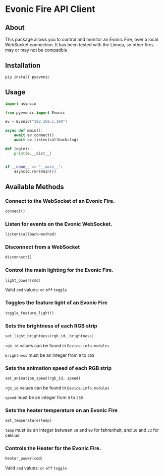 # Evonic Fire API Client

## About

This package allows you to control and monitor an Evonic Fire, over a local WebSocket connection.  It has been tested 
with the Linnea, so other fires may or may not be compatible

## Installation

`pip install pyevonic`

## Usage

```py
import asyncio

from pyevonic import Evonic

ev = Evonic("192.168.1.190")

async def main():
    await ev.connect()
    await ev.listen(callback=log)

def log(e):
    print(e.__dict__)


if __name__ == "__main__":
    asyncio.run(main())
```

## Available Methods

### Connect to the WebSocket of an Evonic Fire.
```py
connect()
```

### Listen for events on the Evonic WebSocket.
```py
listen(callback=method)
```

### Disconnect from a WebSocket
```py
disconnect()
```

### Control the main lighting for the Evonic Fire.
```python
light_power(cmd) 
```
Valid `cmd` values: `on` `off` `toggle`

### Toggles the feature light of an Evonic Fire
```python
toggle_feature_light()
```

### Sets the brightness of each RGB strip
```python
set_light_brightness(rgb_id, brightness)
```
`rgb_id` values can be found in `Device.info.modules`

`brightness` must be an integer from `0` to `255`

### Sets the animation speed of each RGB strip
```python
set_animation_speed(rgb_id, speed)
```
`rgb_id` values can be found in `Device.info.modules`

`speed` must be an integer from `0` to `255`

### Sets the heater temperature on an Evonic Fire
```python
set_temperature(temp)
```
`temp` must be an integer between `50` and `90` for fahrenheit, and `10` and `33` for celsius

### Controls the Heater for the Evonic Fire.
```python
heater_power(cmd)
```
Valid `cmd` values: `on` `off` `toggle`